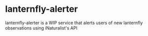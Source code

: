 # lanternfly-alerter

lanternfly-alerter is a WIP service that alerts users of new lanternfly observations using iNaturalist's API
